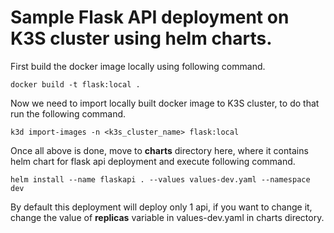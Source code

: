 # Sample Flask API deployment on K3S cluster using helm charts.

First build the docker image locally using following command.

`docker build -t flask:local .` 

Now we need to import locally built docker image to K3S cluster, to do that run the following command.

`k3d import-images -n <k3s_cluster_name> flask:local`

Once all above is done, move to **charts** directory here, where it contains helm chart for flask api deployment and execute following command.

`helm install --name flaskapi . --values values-dev.yaml --namespace dev`

By default this deployment will deploy only 1 api, if you want to change it, change the value of **replicas** variable in values-dev.yaml in charts directory.